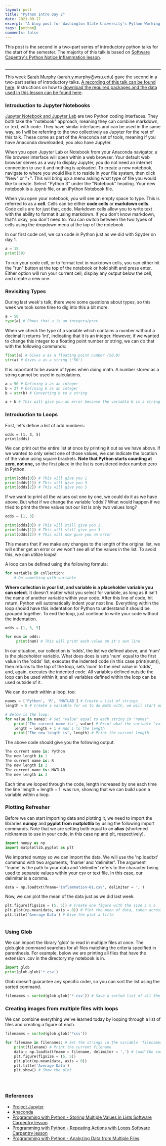 ```yaml
---
layout: post
title: "Python Intro Day 2"
date: 2021-09-17
excerpt: "A blog post for Washington State University's Python Working Group Blog. This post is the second in a two-part series of introductory python talks for the start of the semester."
tags: [python]
comments: false
---
```


This post is the second in a two-part series of introductory python talks for the start of the semester.
The majority of this talk is based on [Software Capentry's Python Notice Inflammation lesson](https://swcarpentry.github.io/python-novice-inflammation/).
<br><br>

<hr>

<!-- wp:paragraph -->
<p>This week <a href="https://sarahymurphy.github.io/">Sarah Murphy</a> (sarah.y.murphy@wsu.edu) gave the second in a two-part series of introductory talks. <a href="https://youtu.be/kh0Pe9UqPkY">A recording of this talk can be found here</a>. Instructions on how to <a href="https://drive.google.com/drive/folders/1GbdShqmVXEefoFj9j7yYmGxDLMPvpveH?usp=sharing">download the required packages and the data used in this lesson can be found here</a>.</p>
<!-- /wp:paragraph -->

<!-- wp:heading {"level":3} -->
<h3 id="introduction-to-jupyter-notebooks">Introduction to Jupyter Notebooks</h3>
<!-- /wp:heading -->

<!-- wp:paragraph -->
<p><a href="https://jupyter.org/">Jupyter Notebook and Jupyter Lab</a> are two Python coding interfaces. They both take the "notebook" approach, meaning they can combine markdown, or text, with code. They have similar interfaces and can be used in the same way, so I will be referring to the two collectively as Jupyter for the rest of this talk. These come as part of the Anaconda set of tools, meaning if you have Anaconda downloaded, you also have Jupyter. </p>
<!-- /wp:paragraph -->

<!-- wp:paragraph -->
<p>When you open Jupyter Lab or Notebook from your Anaconda navigator, a file browser interface will open within a web browser.  Your default web browser serves as a way to display Jupyter, you do not need an internet connection to use it and nothing is uploaded. To create a new notebook, navigate to where you would like it to reside in your file system, then click "New" or "+". This will bring up a menu asking what type of file you would like to create. Select "Python 3" under the "Notebook" heading. Your new notebook is a .ipynb file, or an iPython Notebook file. </p>
<!-- /wp:paragraph -->

<!-- wp:paragraph -->
<p>When you open your notebook, you will see an empty space to type. This is referred to as a <strong>cell</strong>. Cells can be either <strong>code cells</strong> or <strong>markdown cells</strong>. Code cells are for just that, code. Markdown cells allow you to write text with the ability to format it using markdown. If you don't know markdown, that's okay, you don't need to. You can switch between the two types of cells using the dropdown menu at the top of the notebook.</p>
<!-- /wp:paragraph -->

<!-- wp:paragraph -->
<p>In our first code cell, we can code in Python just as we did with Spyder on day 1. </p>
<!-- /wp:paragraph -->

```python
a = 15
print(50)
```

<!-- wp:paragraph -->
<p>To run your code cell, or to format text in markdown cells, you can either hit the "run" button at the top of the notebook or hold shift and press enter. Either option will run your current cell, display any output below the cell, and create a new one.</p>
<!-- /wp:paragraph -->

<!-- wp:heading {"level":3} -->
<h3 id="revisiting-types">Revisiting Types</h3>
<!-- /wp:heading -->

<!-- wp:paragraph -->
<p>During last week's talk, there were some questions about types, so this week we took some time to dig into this a bit more.</p>
<!-- /wp:paragraph -->

```python
a = 50
type(a) # Shows that a is an integer</pre>
```

<!-- wp:paragraph -->
<p>When we check the type of a variable which contains a number without a decimal it returns 'int', indicating that it is an integer. However, if we wanted to change this integer to a floating point number or string, we can do that with the following commands:</p>
<!-- /wp:paragraph -->

```python
float(a) # Gives a as a floating point number (50.0)
str(a) # Gives a as a string ('50')
```

<!-- wp:paragraph -->
<p> It is important to be aware of types when doing math. A number stored as a string cannot be used in calculations.</p>
<!-- /wp:paragraph -->

```python
a = 50 # Defining a as an integer
b = 27 # Defining b as an integer
b = str(b) # Converting b to a string

a + b # This will give you an error because the variable b is a string
```

<!-- wp:heading {"level":3} -->
<h3 id="introduction-to-loops">Introduction to Loops</h3>
<!-- /wp:heading -->

<!-- wp:paragraph -->
<p>First, let's define a list of odd numbers:</p>
<!-- /wp:paragraph -->

```
odds = [1, 3, 5]
print(odds)
```

<!-- wp:paragraph -->
<p>We can print out the entire list at once by printing it out as we have above. If we wanted to only select one of those values, we can indicate the location of the value using square brackets. <strong>Note that Python starts counting at zero, not one,</strong> so the first place in the list is considered index number zero in Python.</p>
<!-- /wp:paragraph -->

```python
print(odds[0]) # This will give you 1
print(odds[1]) # This will give you 3
print(odds[2]) # This will give you 5
```

<!-- wp:paragraph -->
<p>If we want to print all the values out one by one, we could do it as we have above. But what if we change the variable 'odds'? What would happen if we tried to print the three values but our list is only two values long?</p>
<!-- /wp:paragraph -->

```python
odds = [1, 3]

print(odds[0]) # This will still give you 1
print(odds[1]) # This will still give you 3
print(odds[2]) # This will now give you an error
```

<!-- wp:paragraph -->
<p>This means that if we make any changes to the length of the original list, we will either get an error or we won't see all of the values in the list. To avoid this, we can utilize loops!</p>
<!-- /wp:paragraph -->

<!-- wp:paragraph -->
<p>A loop can be defined using the following formula:</p>
<!-- /wp:paragraph -->

```python
for variable in collection:
    # Do something with variable
```

<!-- wp:paragraph -->
<p><strong>Where collection is your list, and variable is a placeholder variable you can select</strong>. It doesn't matter what you select for variable, as long as it isn't the name of another variable within your code. After this line of code, hit return, Python will automatically indent your next line. Everything within the loop should have this indentation for Python to understand it should be grouped together. To end the loop, just continue to write your code without the indentation.</p>
<!-- /wp:paragraph -->

```python
odds = [1, 3, 5]

for num in odds:
     print(num) # This will print each value on it's own line
```

<!-- wp:paragraph -->
<p>In our situation, our collection is 'odds', the list we defined above, and 'num' is the placeholder variable. What does does is sets 'num' equal to the first value in the 'odds' list, executes the indented code (in this case print(num)), then returns to the top of the loop, sets 'num' to the next value in 'odds', and, again, executes the indented code. All variables defined outside the loop can be used within it, and all variables defined within the loop can be used outside of it.</p>
<!-- /wp:paragraph -->

<!-- wp:paragraph -->
<p>We can do math within a loop, too: </p>
<!-- /wp:paragraph -->


```python
names = ['Python', 'R', 'MATLAB'] # Create a list of strings
length = 0 # Create a variable for us to do math with, we will start our addition at zero

# Below is the loop:
for value in names: # Set "value" equal to each string in "names"
    print('The current name is:', value) # Print what the variable "value" currently is set to
    length = length + 1 # Add 1 to the length
    print('The new length is', length) # Print the current length
```

<!-- wp:paragraph -->
<p>The above code should give you the following output: </p>
<!-- /wp:paragraph -->

```python
The current name is: Python
The new length is 1
The current name is: R
The new length is 2
The current name is: MATLAB
The new length is 3
```

<!-- wp:paragraph -->
<p>Each time we looped through the code, length increased by one each time the line 'length = length + 1' was run, showing that we can build upon a variable within a loop.</p>
<!-- /wp:paragraph -->

<!-- wp:heading {"level":3} -->
<h3 id="plotting-refresher">Plotting Refresher</h3>
<!-- /wp:heading -->

<!-- wp:paragraph -->
<p>Before we can start importing data and plotting it, we need to import the libraries <strong>numpy</strong> and <strong>pyplot from</strong> <strong>matplotlib</strong> by using the following import commands. Note that we are setting both equal to an <strong>alias</strong> (shortened nicknames to use in your code, in this case np and plt, respectively).</p>
<!-- /wp:paragraph -->

```python
import numpy as np
import matplotlib.pyplot as plt
```

<!-- wp:paragraph -->
<p>We imported numpy so we can import the data. We will use the 'np.loadtxt' command with two arguments, 'fname' and 'delimiter'. The argument 'fname' is the path to your data and 'delimiter' refers to the character being used to separate values within your csv or text file. In this case, our delimiter is a comma.</p>
<!-- /wp:paragraph -->


```python
data = np.loadtxt(fname='inflammation-01.csv', delimiter = ',')
```

<!-- wp:paragraph -->
<p>Now, we can plot the mean of the data just as we did last week.</p>
<!-- /wp:paragraph -->

```python
plt.figure(figsize = (5, 5)) # Create one figure with the size 5 x 5
plt.plot(np.mean(data, axis = 0)) # Plot the mean of data, taken across the 0th axis (rows)
plt.title('Average Data') # Give the plot a title
```

<!-- wp:image {"align":"center","id":135,"sizeSlug":"large","linkDestination":"none"} -->
<div class="wp-block-image"><figure class="aligncenter size-large"><img src="https://cougpy.files.wordpress.com/2021/09/download-1.png?w=313" alt="" class="wp-image-135"/></figure></div>
<!-- /wp:image -->

<!-- wp:heading {"level":3} -->
<h3 id="using-glob">Using Glob</h3>
<!-- /wp:heading -->

<!-- wp:paragraph -->
<p>We can import the library 'glob' to read in multiple files at once. The glob.glob command searches for all files matching the criteria specified in parenthesis. For example, below we are printing all files that have the extension .csv in the directory my notebook is in.</p>
<!-- /wp:paragraph -->

```python
import glob
print(glob.glob('*.csv')
```

<!-- wp:paragraph -->
<p>Glob doesn't guarantee any specific order, so you can sort the list using the sorted command.</p>
<!-- /wp:paragraph -->

```python
filenames = sorted(glob.glob('*.csv')) # Save a sorted list of all the .csv files in this directory to the variable 'filename'
```

<!-- wp:heading {"level":3} -->
<h3 id="creating-images-from-multiple-files-with-loops">Creating images from multiple files with loops</h3>
<!-- /wp:heading -->

<!-- wp:paragraph -->
<p>We can combine everything we've learned today by looping through a list of files and creating a figure of each. </p>
<!-- /wp:paragraph -->


```python
filenames = sorted(glob.glob('*csv'))

for filename in filenames: # Set the strings in the variable 'filenames' equal to 'filename' one by one
    print(filename) # Print the current filename
    data = np.loadtxt(fname = filename, delimiter = ',') # Load the current file
    plt.figure(figsize = (5, 5))
    plt.plot(np.mean(data, axis = 0))
    plt.title('Average Data')
    plt.show() # Show the plot
```

<!-- wp:image {"align":"center","id":139,"sizeSlug":"large","linkDestination":"none"} -->
<div class="wp-block-image"><figure class="aligncenter size-large"><img src="https://cougpy.files.wordpress.com/2021/09/screen-shot-2021-09-27-at-3.02.38-pm.png?w=256" alt="" class="wp-image-139"/></figure></div>
<!-- /wp:image -->

<!-- wp:image {"align":"center","id":141,"sizeSlug":"large","linkDestination":"none"} -->
<div class="wp-block-image"><figure class="aligncenter size-large"><img src="https://cougpy.files.wordpress.com/2021/09/screen-shot-2021-09-27-at-3.02.47-pm.png?w=256" alt="" class="wp-image-141"/></figure></div>
<!-- /wp:image -->

<!-- wp:image {"align":"center","id":142,"sizeSlug":"large","linkDestination":"none"} -->
<div class="wp-block-image"><figure class="aligncenter size-large"><img src="https://cougpy.files.wordpress.com/2021/09/screen-shot-2021-09-27-at-3.02.53-pm.png?w=255" alt="" class="wp-image-142"/></figure></div>
<!-- /wp:image -->

<!-- wp:heading {"level":3} -->
<h3 id="references">References</h3>
<!-- /wp:heading -->

<!-- wp:list -->
<ul><li><a href="https://jupyter.org/">Project Jupyter</a></li><li><a href="https://www.anaconda.com/">Anaconda</a></li><li><a href="https://swcarpentry.github.io/python-novice-inflammation/04-lists/index.html">Programming with Python - Storing Multiple Values in Lists Software Carpentry lesson</a> </li><li><a href="https://swcarpentry.github.io/python-novice-inflammation/05-loop/index.html">Programming with Python - Repeating Actions with Loops Software Carpentry lesson</a></li><li><a href="https://swcarpentry.github.io/python-novice-inflammation/06-files/index.html">Programming with Python - Analyzing Data from Multiple Files</a></li></ul>
<!-- /wp:list -->
